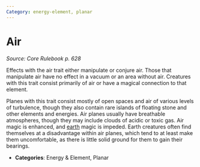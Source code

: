 ```yaml
---
Category: energy-element, planar
---
```

# Air  
*Source: Core Rulebook p. 628*  

Effects with the air trait either manipulate or conjure air. Those that manipulate air have no effect in a vacuum or an area without air. Creatures with this trait consist primarily of air or have a magical connection to that element.

Planes with this trait consist mostly of open spaces and air of various levels of turbulence, though they also contain rare islands of floating stone and other elements and energies. Air planes usually have breathable atmospheres, though they may include clouds of acidic or toxic gas. Air magic is enhanced, and [earth](earth.md) magic is impeded. Earth creatures often find themselves at a disadvantage within air planes, which tend to at least make them uncomfortable, as there is little solid ground for them to gain their bearings.

- **Categories**: Energy & Element, Planar